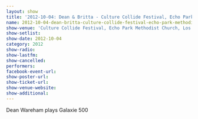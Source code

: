 ```yaml
---
layout: show
title: '2012-10-04: Dean & Britta - Culture Collide Festival, Echo Park Methodist Church, Los Angeles, CA, USA'
name: 2012-10-04-dean-britta-culture-collide-festival-echo-park-methodist-church-los-angeles-ca-usa
show-venue: 'Culture Collide Festival, Echo Park Methodist Church, Los Angeles, CA, USA'
show-setlist: 
show-date: 2012-10-04
category: 2012
show-radio: 
show-lastfm: 
show-cancelled: 
performers: 
facebook-event-url: 
show-poster-url: 
show-ticket-url: 
show-venue-website: 
show-additional: 
---
```


Dean Wareham plays Galaxie 500